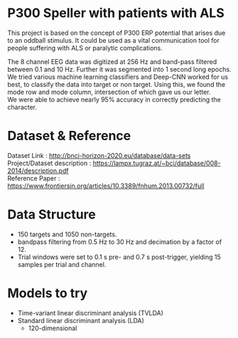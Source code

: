 # P300 Speller with patients with ALS

This project is based on the concept of P300 ERP potential that arises due to an oddball stimulus. It could be used as a vital communication tool for people suffering with ALS or paralytic complications.

The 8 channel EEG data was digitized at 256 Hz and band-pass filtered between 0.1 and 10 Hz. Further it was segmented into 1 second long epochs.\
We tried various machine learning classifiers and Deep-CNN worked for us best, to classify the data into target or non target. Using this, we found the mode row and mode column, intersection of which gave us our letter.\
We were able to achieve nearly 95% accuracy in correctly predicting the character.

# Dataset & Reference

Dataset Link : http://bnci-horizon-2020.eu/database/data-sets \
Project/Dataset description : https://lampx.tugraz.at/~bci/database/008-2014/description.pdf \
Reference Paper : https://www.frontiersin.org/articles/10.3389/fnhum.2013.00732/full

# Data Structure
- 150 targets and 1050 non-targets. 
- bandpass  filtering from  0.5  Hz  to  30  Hz  and  decimation  by  a  factor  of 12.
- Trial  windows  were  set  to  0.1  s  pre-  and  0.7  s post-trigger,  yielding  15  samples  per  trial  and  channel. 


# Models to try
- Time-variant  linear  discriminant  analysis  (TVLDA)  
- Standard linear discriminant analysis (LDA)
  - 120-dimensional